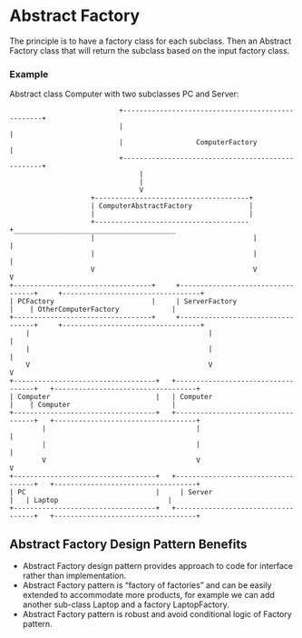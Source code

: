 # Abstract Factory

The principle is to have a factory class for each subclass. Then an Abstract Factory class that will return the subclass based on the input factory class.
### Example
Abstract class Computer with two subclasses PC and Server:

                               +--------------------------------------------------+
                               |                                                 |
                               |                  ComputerFactory                |
                               +--------------------------------------------------+
                                    |                                               
                                    |                                               
                                    V                                               
                        +--------------------------------------+          
                        | ComputerAbstractFactory              |            
                        |                                      |             
                        +--------------------------------------+________________________________________
                        |                                       |                                       |
                        |                                       |                                       |
                        V                                       V                                       V
    +----------------------------------+     +----------------------------------+     +----------------------------------+
    | PCFactory                        |     | ServerFactory                     |    | OtherComputerFactory             |
    +----------------------------------+     +----------------------------------+     +----------------------------------+
        |                                            |                                     |
        |                                            |                                     |
        V                                            V                                     V
    +-----------------------------------+   +-----------------------------------+   +-----------------------------------+
    | Computer                          |   | Computer                          |    | Computer                         |
    +-----------------------------------+   +-----------------------------------+   +-----------------------------------+
            |                                     |                                     |
            |                                     |                                     |
            V                                     V                                     V
    +-----------------------------------+   +-----------------------------------+   +-----------------------------------+
    | PC                                |     | Server                          |   | Laptop                           |
    +-----------------------------------+   +-----------------------------------+   +-----------------------------------+


## Abstract Factory Design Pattern Benefits
- Abstract Factory design pattern provides approach to code for interface rather than implementation.
- Abstract Factory pattern is “factory of factories” and can be easily extended to accommodate more products, for example we can add another sub-class Laptop and a factory LaptopFactory.
- Abstract Factory pattern is robust and avoid conditional logic of Factory pattern.